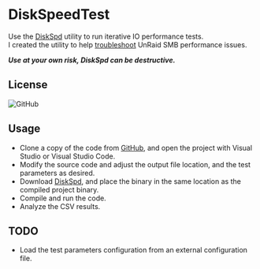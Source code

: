 # DiskSpeedTest

Use the [DiskSpd](https://github.com/microsoft/diskspd) utility to run iterative IO performance tests.  
I created the utility to help [troubleshoot](https://blog.insanegenius.com/2019/06/10/unraid-in-production-a-bit-rough-around-the-edges-and-terrible-smb-performance/) UnRaid SMB performance issues.

_**Use at your own risk, DiskSpd can be destructive.**_

## License

![GitHub](https://img.shields.io/github/license/ptr727/DiskSpeedTest)

## Usage

- Clone a copy of the code from [GitHub](https://github.com/ptr727/DiskSpeedTest), and open the project with Visual Studio or Visual Studio Code.
- Modify the source code and adjust the output file location, and the test parameters as desired.
- Download [DiskSpd](https://aka.ms/diskspd), and place the binary in the same location as the compiled project binary.
- Compile and run the code.
- Analyze the CSV results.

## TODO

- Load the test parameters configuration from an external configuration file.